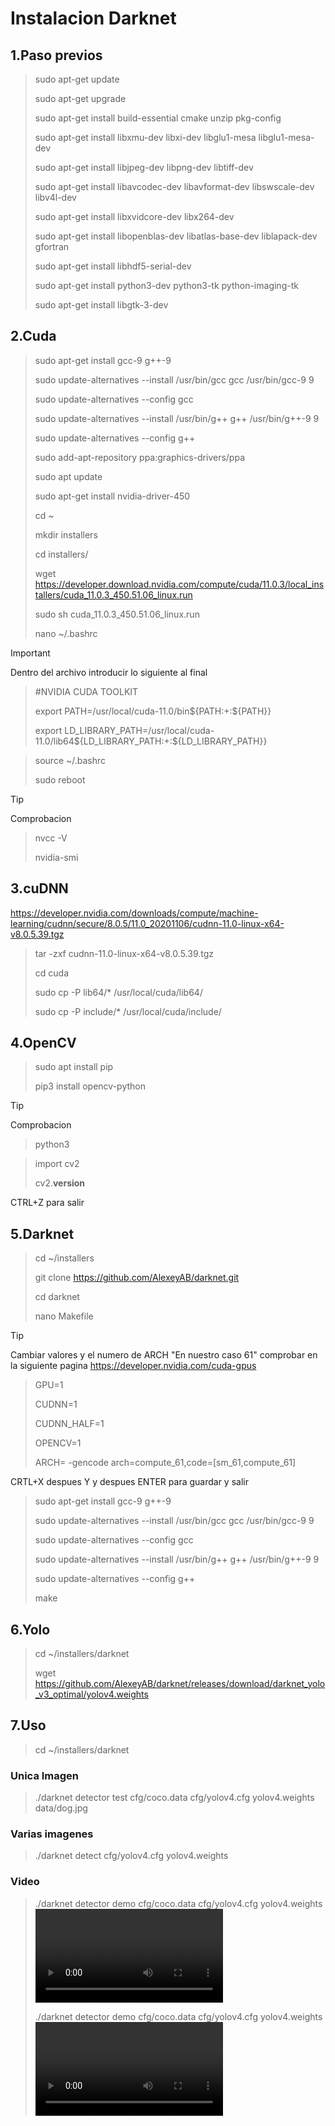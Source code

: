 # Instalacion Darknet
## 1.Paso previos
>sudo apt-get update
>
>sudo apt-get upgrade
>
>sudo apt-get install build-essential cmake unzip pkg-config
>
>sudo apt-get install libxmu-dev libxi-dev libglu1-mesa libglu1-mesa-dev
>
>sudo apt-get install libjpeg-dev libpng-dev libtiff-dev
>
>sudo apt-get install libavcodec-dev libavformat-dev libswscale-dev libv4l-dev
>
>sudo apt-get install libxvidcore-dev libx264-dev
>
>sudo apt-get install libopenblas-dev libatlas-base-dev liblapack-dev gfortran
>
>sudo apt-get install libhdf5-serial-dev
>
>sudo apt-get install python3-dev python3-tk python-imaging-tk
>
>sudo apt-get install libgtk-3-dev

## 2.Cuda
>sudo apt-get install gcc-9 g++-9
>
>sudo update-alternatives --install /usr/bin/gcc gcc /usr/bin/gcc-9 9
>
>sudo update-alternatives --config gcc
>
>sudo update-alternatives --install /usr/bin/g++ g++ /usr/bin/g++-9 9
>
>sudo update-alternatives --config g++
>
>sudo add-apt-repository ppa:graphics-drivers/ppa
>
>sudo apt update
>
>sudo apt-get install nvidia-driver-450
>
>cd ~
>
>mkdir installers
>
>cd installers/
>
>wget https://developer.download.nvidia.com/compute/cuda/11.0.3/local_installers/cuda_11.0.3_450.51.06_linux.run
>
>sudo sh cuda_11.0.3_450.51.06_linux.run
>
>nano ~/.bashrc

> [!IMPORTANT]
> Dentro del archivo introducir lo siguiente al final
>>#NVIDIA CUDA TOOLKIT
>>
>>export PATH=/usr/local/cuda-11.0/bin${PATH:+:${PATH}}
>>
>>export LD_LIBRARY_PATH=/usr/local/cuda-11.0/lib64${LD_LIBRARY_PATH:+:${LD_LIBRARY_PATH}}

>source ~/.bashrc
>
>sudo reboot

> [!TIP]
> Comprobacion
>>nvcc -V
>>
>>nvidia-smi

## 3.cuDNN
https://developer.nvidia.com/downloads/compute/machine-learning/cudnn/secure/8.0.5/11.0_20201106/cudnn-11.0-linux-x64-v8.0.5.39.tgz

>tar -zxf cudnn-11.0-linux-x64-v8.0.5.39.tgz
>
>cd cuda
>
>sudo cp -P lib64/* /usr/local/cuda/lib64/
>
>sudo cp -P include/* /usr/local/cuda/include/

## 4.OpenCV
>sudo apt install pip
>
>pip3 install opencv-python

> [!TIP]
> Comprobacion
>>python3
>
>>import cv2
>>
>>cv2.__version__
>>
>CTRL+Z para salir

## 5.Darknet
>cd ~/installers
>
>git clone https://github.com/AlexeyAB/darknet.git
>
>cd darknet
>
>nano Makefile

> [!TIP]
> Cambiar valores y el numero de ARCH "En nuestro caso 61" comprobar en la siguiente pagina https://developer.nvidia.com/cuda-gpus
>>GPU=1
>>
>>CUDNN=1
>>
>>CUDNN_HALF=1
>>
>>OPENCV=1
>>
>>ARCH= -gencode arch=compute_61,code=[sm_61,compute_61]
>>
>CRTL+X despues Y y despues ENTER para guardar y salir

>sudo apt-get install gcc-9 g++-9
>
>sudo update-alternatives --install /usr/bin/gcc gcc /usr/bin/gcc-9 9
>
>sudo update-alternatives --config gcc
>
>sudo update-alternatives --install /usr/bin/g++ g++ /usr/bin/g++-9 9
>
>sudo update-alternatives --config g++
> 
>make

## 6.Yolo
>cd ~/installers/darknet
>
>wget https://github.com/AlexeyAB/darknet/releases/download/darknet_yolo_v3_optimal/yolov4.weights

## 7.Uso
>cd ~/installers/darknet

### Unica Imagen
>./darknet detector test cfg/coco.data cfg/yolov4.cfg yolov4.weights data/dog.jpg

### Varias imagenes
>./darknet detect cfg/yolov4.cfg yolov4.weights

### Video
>./darknet detector demo cfg/coco.data cfg/yolov4.cfg yolov4.weights <video file>
>
>./darknet detector demo cfg/coco.data cfg/yolov4.cfg yolov4.weights <video file> -out_filename <output_video file>



